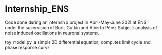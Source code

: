 # Internship_ENS

Code done during an internship project in April-May-June 2021 at ENS under the supervision of Boris Gutkin and Alberto Pérez
Subject: analysis of noise induced oscillations in neuronal systems.

toy_model.py: a simple 2D differential equation; computes limit cycle and phase response curve

